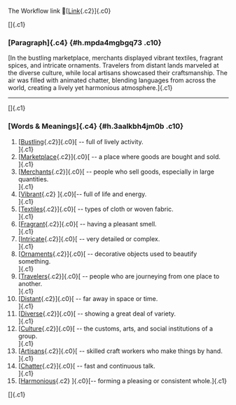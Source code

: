 The Workflow link
👏[[Link](https://www.google.com/url?q=http://www.google.com&sa=D&source=editors&ust=1756356589192075&usg=AOvVaw294oXUvnwl6VjjUdvmJT7V){.c2}]{.c0}

[]{.c1}

### [Paragraph]{.c4} {#h.mpda4mgbgq73 .c10}

[In the bustling marketplace, merchants displayed vibrant textiles,
fragrant spices, and intricate ornaments. Travelers from distant lands
marveled at the diverse culture, while local artisans showcased their
craftsmanship. The air was filled with animated chatter, blending
languages from across the world, creating a lively yet harmonious
atmosphere.]{.c1}

------------------------------------------------------------------------

[]{.c1}

### [Words & Meanings]{.c4} {#h.3aalkbh4jm0b .c10}

1.  [[Bustling](https://www.google.com/url?q=http://www.google.com&sa=D&source=editors&ust=1756356589194138&usg=AOvVaw2mo2GoUN8UDMaX_5wGbQhl){.c2}]{.c0}[ --
    full of lively activity.\
    ]{.c1}
2.  [[Marketplace](https://www.google.com/url?q=http://www.google.com&sa=D&source=editors&ust=1756356589194634&usg=AOvVaw1LeI7ZMPwvjpjlr2rejEWB){.c2}]{.c0}[ --
    a place where goods are bought and sold.\
    ]{.c1}
3.  [[Merchants](https://www.google.com/url?q=http://www.google.com&sa=D&source=editors&ust=1756356589195057&usg=AOvVaw0lNWZXNy3snoUghz_v_yUB){.c2}]{.c0}[ --
    people who sell goods, especially in large quantities.\
    ]{.c1}
4.  [[Vibrant](https://www.google.com/url?q=http://www.google.com&sa=D&source=editors&ust=1756356589195519&usg=AOvVaw3VqbkKxUY2VaaF5wDZBSgD){.c2}
    ]{.c0}[-- full of life and energy.\
    ]{.c1}
5.  [[Textiles](https://www.google.com/url?q=http://www.google.com&sa=D&source=editors&ust=1756356589195882&usg=AOvVaw30s6qXrrgWSDFGBL5p502h){.c2}]{.c0}[ --
    types of cloth or woven fabric.\
    ]{.c1}
6.  [[Fragrant](https://www.google.com/url?q=http://www.google.com&sa=D&source=editors&ust=1756356589196260&usg=AOvVaw1KyvxwzreKbNB4YK0bnun-){.c2}]{.c0}[ --
    having a pleasant smell.\
    ]{.c1}
7.  [[Intricate](https://www.google.com/url?q=http://www.google.com&sa=D&source=editors&ust=1756356589196623&usg=AOvVaw0hOkmYFAg1r0kSZuRiGsfv){.c2}]{.c0}[ --
    very detailed or complex.\
    ]{.c1}
8.  [[Ornaments](https://www.google.com/url?q=http://www.google.com&sa=D&source=editors&ust=1756356589196991&usg=AOvVaw2G2C6GQU1vkaS69Gf6a48-){.c2}]{.c0}[ --
    decorative objects used to beautify something.\
    ]{.c1}
9.  [[Travelers](https://www.google.com/url?q=http://www.google.com&sa=D&source=editors&ust=1756356589197439&usg=AOvVaw0vZWGi2_zUc3h6_7T-cuma){.c2}]{.c0}[ --
    people who are journeying from one place to another.\
    ]{.c1}
10. [[Distant](https://www.google.com/url?q=http://www.google.com&sa=D&source=editors&ust=1756356589197873&usg=AOvVaw3C7PPkfpC-_-KLZWZenzeu){.c2}]{.c0}[ --
    far away in space or time.\
    ]{.c1}
11. [[Diverse](https://www.google.com/url?q=http://www.google.com&sa=D&source=editors&ust=1756356589198242&usg=AOvVaw2EanVkdAzxagYLICXD0Nz8){.c2}]{.c0}[ --
    showing a great deal of variety.\
    ]{.c1}
12. [[Culture](https://www.google.com/url?q=http://www.google.com&sa=D&source=editors&ust=1756356589198591&usg=AOvVaw1VkONQ--viAIc9TkVV0nNF){.c2}]{.c0}[ --
    the customs, arts, and social institutions of a group.\
    ]{.c1}
13. [[Artisans](https://www.google.com/url?q=http://www.google.com&sa=D&source=editors&ust=1756356589199044&usg=AOvVaw3KR3dMf-dVXVFPiVCYYcu4){.c2}]{.c0}[ --
    skilled craft workers who make things by hand.\
    ]{.c1}
14. [[Chatter](https://www.google.com/url?q=http://www.google.com&sa=D&source=editors&ust=1756356589199464&usg=AOvVaw3ihS0nF9n44nKEtOWRyxI2){.c2}]{.c0}[ --
    fast and continuous talk.\
    ]{.c1}
15. [[Harmonious](https://www.google.com/url?q=http://www.google.com&sa=D&source=editors&ust=1756356589199838&usg=AOvVaw2wNpJrhyGMXALt-LAG99mz){.c2}
    ]{.c0}[-- forming a pleasing or consistent whole.]{.c1}

[]{.c1}
